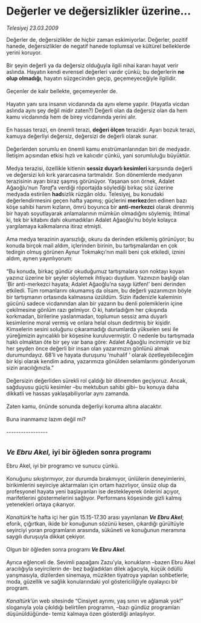 # Değerler ve değersizlikler üzerine...

*Telesiyej 23.03.2009*

<div class="taraf_structure_2col_1zq">
<div class="margen_n">



 <p>Değerler de, değersizlikler de hiçbir zaman eskimiyorlar. Değerler, pozitif hanede, değersizlikler de negatif hanede toplumsal ve kültürel belleklerde yerini koruyor. <br/><br/>Bir şeyin değerli ya da değersiz olduğuyla ilgili nihai kararı hayat verir aslında. Hayatın kendi evrensel değerleri vardır çünkü; bu değerlerin <b>ne olup olmadığı</b>, hayatın süzgecinden geçip, geçemeyeceğiyle ilgilidir. <br/><br/>Geçenler de kalır bellekte, geçemeyenler de. <br/><br/>Hayatın yanı sıra insanın vicdanında da aynı eleme yapılır. (Hayatla vicdan aslında aynı şey değil midir zaten?) Değerli olan da değersiz olan da hem kamu vicdanında hem de birey vicdanında yerini alır. <br/><br/>En hassas terazi, en önemli terazi, <b>değeri ölçen</b> terazidir. Ayarı bozuk terazi, kamuya değerliyi değersiz, değersizi de değerli olarak sunar. <br/><br/>Değerlerden sorumlu en önemli kamu enstrümanlarından biri de medyadır. İletişim açısından etkisi hızlı ve kalıcıdır çünkü, yani sorumluluğu büyüktür. <br/><br/>Medya terazisi, özellikle kitlenin <b>sessiz duyarlı kesimleri </b>karşısında değerli ve değersizi kılı kırk yararcasına tartmalıdır. Son dönemlerde medyanın terazisinin ayarı biraz şaşmış görünüyor. Yaşanan son örnek, Adalet Ağaoğlu’nun <i>Taraf</i>’a verdiği röportajda söylediği birkaç söz üzerine medyada estirilen <b>had</b>sizlik rüzgârı oldu. Telesiyej, bu konudaki değerlendirmesini geçen hafta yapmış; güçlerini <b>merkez</b>den edinen bazı köşe sahibi hanım kızların, ömrü boyunca bir <b>anti-merkezci</b> olarak direnmiş bir hayatı soyutlayarak anlamalarının mümkün olmadığını söylemiş; ihtimal ki, tek bir kitabını dahi okumadıkları Adalet Ağaoğlu’nu böyle kolayca yargılamaya kalkmalarına itiraz etmişti. <br/><br/>Ama medya terazinin ayarsızlığı, okuru da derinden etkilemiş görünüyor; bu konuda birçok mail aldım, içlerinden birinin, bu tartışmalardan en çok tedirgin olmuş görünen Aynur Tokmakçı’nın maili beni çok etkiledi, iznini aldım, aynen yayınlıyorum: <br/><br/>“Bu konuda, birkaç gündür okuduğumuz tartışmalara son noktayı koyan yazınız üzerine bir şeyler söylemek ihtiyacı duydum. Yazınızın başlığı olan ‘Bir anti-merkezci hayata; Adalet Ağaoğlu’na saygı lütfen!’ beni derinden etkiledi. Tüm romanlarını okumamış da olsam, bu değerli yazarımızın böyle bir tartışmanın ortasında kalmasına üzüldüm. Sizin ifadenizle kaleminin gücünü sadece vicdanından alan bir yazarın bu denli polemiklerin içine çekilmesine gönlüm razı gelmiyor. O ki, hatırladığım her çıkışında korkmadan, birilerine yaslanmadan, toplumun sessiz ama duyarlı kesimlerine moral vermiş ve onlara helal olsun dedirtmiş bir kişidir. Kimselerin sesini soluğunu çıkaramadığı durumlarda yükselen sesi ile yüreğimizin ayrıcalıklı bir köşesine kuruluvermiştir. O nedenle bu tartışmada haklı olmaktan öte bir şey var bana göre: Adalet Ağaoğlu incinmiştir ve biz her şeyden önce değerli bir insan olan yazarımızın gönlünü almak durumundayız. 68’li ve hayata duruşunu ‘muhalif ‘ olarak özetleyebileceğim bir kişi olarak kendim adına, yazarımıza gönülden selamlarımı gönderiyorum sizin aracılığınızla.” <br/><br/>Değersizin değerliden sürekli rol çaldığı bir dönemden geçiyoruz. Ancak, sağduyusu güçlü kesimler –bu mektubun sahibi gibi– bu konuya daha dikkatli ve hassas yaklaşabiliyorlar aynı zamanda. <br/><br/>Zaten kamu, önünde sonunda değerliyi koruma altına alacaktır. <br/><br/>Buna inanmamız lazım değil mi? <br/><br/>-----------------<b></b><i> <br/><br/><br/><strong><font size="4">Ve Ebru Akel,</font></strong></i><strong><font size="4"> iyi bir öğleden sonra programı</font></strong> <br/><br/>Ebru Akel, iyi bir programcı ve sunucu çünkü. <br/><br/>Konuğunu sıkıştırmıyor, zor durumda bırakmıyor, ünlülerin deneyimlerini, birikimlerini seyirciye aktarmaları için ortam hazırlıyor, ünsüz olup da profesyonel hayata yeni başlayanları ise destekleyerek önlerini açıyor, marifetlerini göstermelerini sağlıyor. Performans köşesinde gizli kalmış yetenekleri ortaya çıkarıyor.<i> <br/><br/>Kanaltürk</i>’te hafta içi her gün 15.15-17.30 arası yayınlanan <b><i>Ve Ebru Akel</i></b>; eforik, çığırtkan, ikide bir konuğunun sözünü kesen, çıkardığı gürültüyle seyirciyi yoran programların arasında, sükûneti ve konuğunun meramına saygılı duruşuyla dikkat çekiyor. <br/><br/>Olgun bir öğleden sonra programı<b><i> Ve Ebru Akel</i></b>. <br/><br/>Ayrıca eğlenceli de. Sevimli papağanı Zazu’yla, konukların –bazen Ebru Akel aracılığıyla seyircilerin de- bez bağladıkları dilek ağacıyla, küçük ödüllü yarışmasıyla, dizilerden sinemaya, müzikten tiyatroya yapılan sohbetlerle; moda, güzellik ve sağlık konularındaki yol göstericiliğiyle oyalayıcı bir program.<i> <br/><br/>Kanaltürk</i>’ün web sitesinde “Cinsiyet ayrımı, yaş sınırı ve ağlamak yok!” sloganıyla yola çıkıldığı belirtilen programın, –bazı gündüz programları düşünüldüğünde-<i> </i>temiz kalmaya özen gösterdiği anlaşılıyor.</p>

<br/>


<div id="taraf_not">
</div>

</div>


</div>
